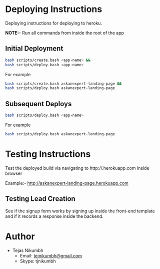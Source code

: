 # Deploying Instructions
Deploying instructions for deploying to heroku.

**NOTE:-** Run all commands from inside the root of the app

## Initial Deployment
```bash
bash scripts/create.bash <app-name> &&
bash scripts/deploy.bash <app-name>
```

For example
```bash
bash scripts/create.bash askanexpert-landing-page &&
bash scripts/deploy.bash askanexpert-landing-page
```

## Subsequent Deploys
```bash
bash scripts/deploy.bash <app-name>
```

For example
```bash
bash scripts/deploy.bash askanexpert-landing-page
```

# Testing Instructions
Test the deployed build via navigating to
http://<app-name>.herokuapp.com inside browser

Example:-
http://askanexpert-landing-page.herokuapp.com

## Testing Lead Creation
See if the signup form works by signing up inside the front-end template and if it records a response inside the backend.

# Author
- Tejas Nikumbh
  - Email: tejnikumbh@gmail.com
  - Skype: tjnikumbh
